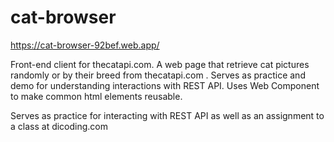 # cat-browser
https://cat-browser-92bef.web.app/

Front-end client for thecatapi.com. A web page that retrieve cat pictures randomly or by their breed from thecatapi.com . Serves as practice and demo for understanding interactions with REST API. Uses Web Component to make common html elements reusable.

Serves as practice for interacting with REST API as well as an assignment to a class at dicoding.com

